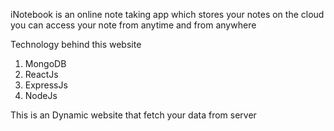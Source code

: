 iNotebook is an online note taking app which stores your notes on the cloud you can access your note from anytime and from anywhere

Technology behind this website

1. MongoDB
2. ReactJs
3. ExpressJs
4. NodeJs

This is an Dynamic website that fetch your data from server